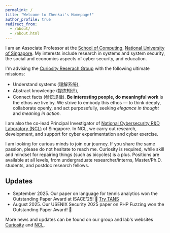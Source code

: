 ```yaml
---
permalink: /
title: "Welcome to Zhenkai's Homepage!"
author_profile: true
redirect_from: 
  - /about/
  - /about.html
---
```


I am an Associate Professor at the [School of Computing](https://www.comp.nus.edu.sg/), [National University of Singapore](https://www.nus.edu.sg). My interests include research in systems and system security, the social and economics aspects of cyber security, and education. 

I'm advising the [Curiosity Reserach Group](https://curiosity.comp.nus.edu.sg) with the following ultimate missions:
* Understand systems (理解系统),
* Abstract knowledge (提炼知识),
* Connect facts (参悟规律).
**Be interesting people, do meaningful work** is the ethos we live by. We strive to embody this ethos — to think deeply, collaborate openly, and act purposefully, seeking *elegance in thought* and *meaning in action*.

I am also the co-lead Principal Investigator of [National Cybersecurity R&D Laboratory (NCL)](https://ncl.sg) of Singapore. In NCL, we carry out research, development, and support for cyber experimentation and cyber exercise. 

I am looking for curious minds to join our journey. If you share the same passion, please do not hesitate to reach me. Curiosity is required, while skill and mindset for repairing things (such as bicycles) is a plus. Positions are available at all levels, from undergraduate researcher/interns, Master/Ph.D. students, and postdoc research fellows.

Updates
------

* September 2025. Our paper on language for tennis analytics won the Outstanding Paper Award at ISACE'25! 🎉 [Try TANS](https://tennis-ans.github.io)
* August 2025. Our USENIX Security 2025 paper on PHP Fuzzing won the Outstanding Paper Award! 🎉

More news and updates can be found on our group and lab's websites [Curiosity](https://curiosity.comp.nus.edu.sg/) and [NCL](https://ncl.sg). 
